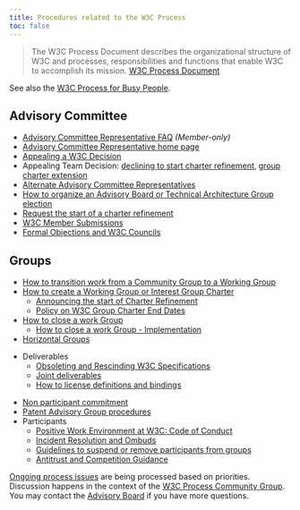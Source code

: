 ```yaml
---
title: Procedures related to the W3C Process
toc: false
---
```


> The W3C Process Document describes the organizational structure of W3C and processes, responsibilities and functions that enable W3C to accomplish its mission. [W3C Process Document](https://www.w3.org/policies/process/)

See also the [W3C Process for Busy People](https://github.com/w3c/wg-effectiveness/blob/master/process.md).


## Advisory Committee

- [Advisory Committee Representative FAQ](https://www.w3.org/Member/faq.html) *(Member-only)*
- [Advisory Committee Representative home page](../../Member/)
- [Appealing a W3C Decision](ac-appeal.md)
- Appealing Team Decision: [declining to start charter refinement](charter.md#cr-rejection), [group charter extension](charter.md#extension-request)
- [Alternate Advisory Committee Representatives](./alternate-ac.md)
- [How to organize an Advisory Board or Technical Architecture Group election](election.md)
- [Request the start of a charter refinement](charter.md#charter-refinement)
- [W3C Member Submissions](member-submission.md)
- [Formal Objections and W3C Councils](../council/)

## Groups

- [How to transition work from a Community Group to a Working Group](cg-transition.md)
- [How to create a Working Group or Interest Group Charter](charter.md)
  - [Announcing the start of Charter Refinement](adv-notice.md)
  - [Policy on W3C Group Charter End Dates](charter-extensions.md)
- [How to close a work Group](closing-wg.md)
  - [How to close a work Group - Implementation](closing-wg-implementation.md)
- [Horizontal Groups](horizontal-groups.md)
* Deliverables
  - [Obsoleting and Rescinding W3C Specifications](obsolete-rescinded-supserseded.md)
  - [Joint deliverables](joint-deliverables.md)
  - [How to license definitions and bindings](binding-license.md)
- [Non participant commitment](non-participant-commitment.md)
- [Patent Advisory Group procedures](pag.md)
- Participants
  - [Positive Work Environment at W3C: Code of Conduct](https://www.w3.org/policies/code-of-conduct/)
  - [Incident Resolution and Ombuds](https://github.com/w3c/guide/blob/main/process/coc-incident-resolution-ombuds.md)
  - [Guidelines to suspend or remove participants from groups](suspension.md)
  - [Antitrust and Competition Guidance](https://www.w3.org/policies/antitrust/)


[Ongoing process issues](https://github.com/w3c/process/issues) are being processed based on priorities. Discussion happens in the context of the [W3C Process Community Group](https://www.w3.org/community/w3process/). You may contact the [Advisory Board](https://www.w3.org/groups/other/ab/) if you have more questions.

